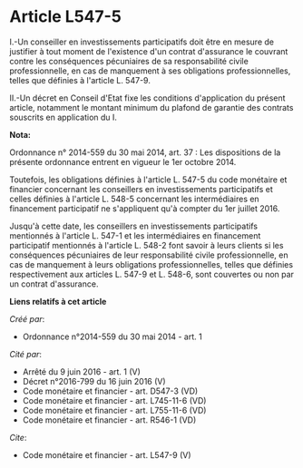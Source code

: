 # Article L547-5

I.-Un conseiller en investissements participatifs doit être en mesure de justifier à tout moment de l'existence d'un contrat
d'assurance le couvrant contre les conséquences pécuniaires de sa responsabilité civile professionnelle, en cas de manquement
à ses obligations professionnelles, telles que définies à l'article L. 547-9. 

II.-Un décret en Conseil d'Etat fixe les conditions d'application du présent article, notamment le montant minimum du plafond
de garantie des contrats souscrits en application du I.

**Nota:**

Ordonnance n° 2014-559 du 30 mai 2014, art. 37 : Les dispositions de la présente ordonnance entrent en vigueur le 1er octobre
2014.

Toutefois, les obligations définies à l'article L. 547-5 du code monétaire et financier concernant les conseillers en
investissements participatifs et celles définies à l'article L. 548-5 concernant les intermédiaires en financement
participatif ne s'appliquent qu'à compter du 1er juillet 2016.

Jusqu'à cette date, les conseillers en investissements participatifs mentionnés à l'article L. 547-1 et les intermédiaires en
financement participatif mentionnés à l'article L. 548-2 font savoir à leurs clients si les conséquences pécuniaires de leur
responsabilité civile professionnelle, en cas de manquement à leurs obligations professionnelles, telles que définies
respectivement aux articles L. 547-9 et L. 548-6, sont couvertes ou non par un contrat d'assurance.

**Liens relatifs à cet article**

_Créé par_:

  - Ordonnance n°2014-559 du 30 mai 2014 - art. 1

_Cité par_:

  - Arrêté du 9 juin 2016 - art. 1 (V)
  - Décret n°2016-799 du 16 juin 2016 (V)
  - Code monétaire et financier - art. D547-3 (VD)
  - Code monétaire et financier - art. L745-11-6 (VD)
  - Code monétaire et financier - art. L755-11-6 (VD)
  - Code monétaire et financier - art. R546-1 (VD)

_Cite_:

  - Code monétaire et financier - art. L547-9 (V)
